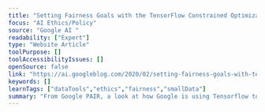 ```yaml
---
title: "Setting Fairness Goals with the TensorFlow Constrained Optimization Library "
focus: "AI Ethics/Policy"
source: "Google AI "
readability: ["Expert"]
type: "Website Article"
toolPurpose: []
toolAccessibilityIssues: []
openSource: false
link: "https://ai.googleblog.com/2020/02/setting-fairness-goals-with-tensorflow.html"
keywords: []
learnTags: ["dataTools","ethics","fairness","smallData"]
summary: "From Google PAIR, a look at how Google is using Tensorflow to address the issue of fairness in machine learning.  "
---
```


